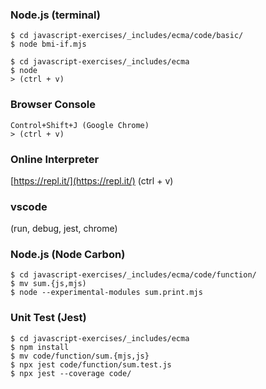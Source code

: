### Node.js (terminal)

```
$ cd javascript-exercises/_includes/ecma/code/basic/
$ node bmi-if.mjs
```

```
$ cd javascript-exercises/_includes/ecma
$ node
> (ctrl + v)
```

### Browser Console

```
Control+Shift+J (Google Chrome)
> (ctrl + v)
```

### Online Interpreter

[https://repl.it/](https://repl.it/) (ctrl + v)

### vscode 

(run, debug, jest, chrome)

### Node.js (Node Carbon)

```
$ cd javascript-exercises/_includes/ecma/code/function/
$ mv sum.{js,mjs)
$ node --experimental-modules sum.print.mjs
```

### Unit Test (Jest)

```
$ cd javascript-exercises/_includes/ecma
$ npm install
$ mv code/function/sum.{mjs,js}
$ npx jest code/function/sum.test.js
$ npx jest --coverage code/ 
```